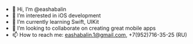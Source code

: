 - 👋 Hi, I’m @eashabalin
- 👀 I’m interested in iOS development
- 🌱 I’m currently learning Swift, UIKit
- 💞️ I’m looking to collaborate on creating great mobile apps
- 📫 How to reach me: eashabalin.1@gmail.com, +7(952)716-35-25 (RU)

<!---
eashabalin/eashabalin is a ✨ special ✨ repository because its `README.md` (this file) appears on your GitHub profile.
You can click the Preview link to take a look at your changes.
--->
